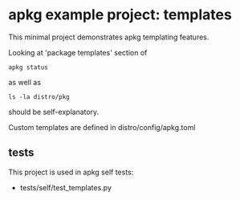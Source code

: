 # apkg example project: templates

This minimal project demonstrates apkg templating features.

Looking at 'package templates' section of

    apkg status

as well as

    ls -la distro/pkg

should be self-explanatory.

Custom templates are defined in distro/config/apkg.toml

## tests

This project is used in apkg self tests:

* tests/self/test_templates.py
